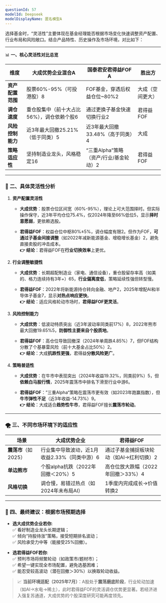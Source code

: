 ```yaml
---
questionId: 57
modelId: Deepseek
modelDisplayName: 匿名模型A
---
```

选择基金时，“灵活性”主要体现在基金经理能否根据市场变化快速调整资产配置、行业布局和风险敞口。结合产品特性、历史操作及市场环境，对比如下：

---

📊 **一、核心灵活性对比总览**

|**维度**|**大成优势企业混合A**|**国泰君安君得益FOF A**|**胜出方**|
|---|---|---|---|
|**资产配置范围**|股票60%-95%（可投港股）8|FOF基金，穿透后权益仓位~80%2|大成（空间更大）|
|**调仓速度**|重仓股集中（前十大占比56%），调仓依赖个股6|通过更换子基金快速切换行业2|君得益FOF|
|**风险控制能力**|近3年最大回撤25.21%（低于同类）5|近3年最大回撤33.48%（高于同类）4|大成|
|**策略适应性**|坚持制造业龙头，风格稳定16|“三重Alpha”策略（资产/行业/基金轮动）2|君得益FOF|

---

### 🔧 **二、具体灵活性分析**

1. **资产配置灵活性**
    
    - **大成优势**：股票仓位区间宽（60%-95%），理论上可大范围择时。但实际操作保守，近3年平均仓位75.4%，仅2024年降至66%低位5，显示**择时意愿弱**，更依赖选股。
        
    - **君得益FOF**：权益仓位中枢80%±5%，调仓幅度有限2。但作为FOF，**可通过子基金间接调整**（如2022年减新能源基金、增稳增长基金）2，避免直接卖股的冲击成本。  
        **👉 结论**：君得益FOF在**行业切换效率**上更优。
        
2. **行业调整敏捷性**
    
    - **大成优势**：长期超配制造业（家电、通信设备），重仓股留存率高（如美的、格力连续持有3年+）65，**行业偏离度低**，策略延续性强但转型慢。
        
    - **君得益FOF**：2022年将新能源持仓转向金融、地产2，2025年增配AI和半导体子基金7，显示**对热点响应更快**。  
        **👉 结论**：适应风格轮动市场时，**君得益FOF更灵活**。
        
3. **风险控制能力**
    
    - **大成优势**：低波动特质突出（近3年波动率同类前17%）8，2022年熊市最大回撤19.65%5，**防御性主要来自个股质地**。
        
    - **君得益FOF**：高仓位导致回撤深（2024年单周跌4.85%）7，但FOF结构分散了个基暴雷风险（前十大基金占比50%）2。  
        **👉 结论**：大成**抗跌性更强**，君得益**分散风险更广**。
        
4. **策略普适性**
    
    - **大成优势**：在牛市中表现突出（2024年收益19.32%，同类前9%）5，但**依赖白马股行情**，2025年震荡市中排名下滑至行业中游6。
        
    - **君得益FOF**：”三重Alpha“策略在震荡市更有效（如2023年跑赢指数），但**牛市弹性不足**（近3年收益-14.73%）9。  
        **👉 结论**：大成适合**趋势性牛市**，君得益FOF擅长**震荡市轮动**。
        

---

### 🌪️ **三、不同市场环境下的适应性**

|**场景**|**大成优势企业**|**君得益FOF**|
|---|---|---|
|**震荡市**（如2025）|行业集中导致波动，近1月收益2.33%（同类中游）6|通过子基金捕捉板块轮动（如AI→红利切换）2|
|**单边熊市**|个股alpha抗跌（2022年回撤＜20%）5|高仓位放大跌幅（2022年回撤＞33%）4|
|**风格切换**|调仓慢，易错过热点（如2024年未布局AI）|1季度内完成成长→价值转换2|

---

### 💎 **四、最终建议：根据市场预期选择**

- **选大成优势企业若你**:  
    ✅ 看好制造业龙头长期逻辑；  
    ✅ 倾向“持股待涨”策略，接受短期排名波动；  
    ✅ 风险承受力中等（能接受25%回撤）。
    
- **选君得益FOF若你**:  
    ✅ 预判市场将频繁轮动（如政策市/题材市）；  
    ✅ 希望一键实现全市场配置，避免选基困难；  
    ✅ 能忍受较高波动（潜在回撤＞30%）以换取轮动收益。
    

> 📈 **当前环境适配（2025年7月）**：A股处于**震荡磨底阶段**，行业轮动加速（如AI→水电→稀土），此时君得益FOF的灵活调仓优势更显著。若经济进入强复苏通道，大成优势的个股深度研究可能再度领先。